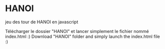 # HANOI
jeu des tour de HANOI en javascript

Télécharger le dossier "HANOI" et lancer simplement le fichier nommé index.html :)
Download "HANOI" folder and simply launch the index.html file :)
